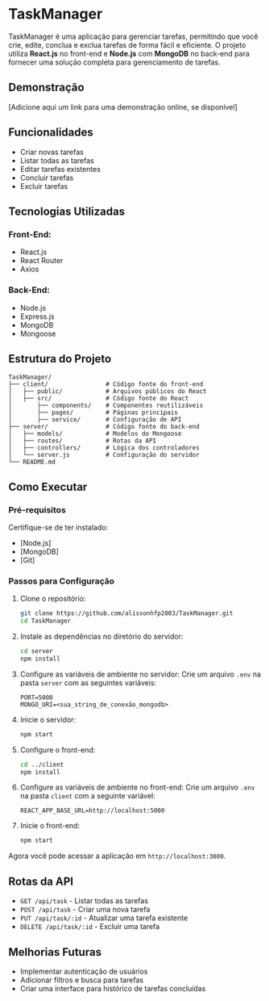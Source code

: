 # TaskManager

TaskManager é uma aplicação para gerenciar tarefas, permitindo que você crie, edite, conclua e exclua tarefas de forma fácil e eficiente. O projeto utiliza **React.js** no front-end e **Node.js** com **MongoDB** no back-end para fornecer uma solução completa para gerenciamento de tarefas.

## Demonstração

[Adicione aqui um link para uma demonstração online, se disponível]

## Funcionalidades

- Criar novas tarefas
- Listar todas as tarefas
- Editar tarefas existentes
- Concluir tarefas
- Excluir tarefas

## Tecnologias Utilizadas

### Front-End:
- React.js
- React Router
- Axios

### Back-End:
- Node.js
- Express.js
- MongoDB
- Mongoose

## Estrutura do Projeto

```
TaskManager/
├── client/                # Código fonte do front-end
│   ├── public/            # Arquivos públicos do React
│   ├── src/               # Código fonte do React
│       ├── components/    # Componentes reutilizáveis
│       ├── pages/         # Páginas principais
│       ├── service/       # Configuração de API
├── server/                # Código fonte do back-end
│   ├── models/            # Modelos do Mongoose
│   ├── routes/            # Rotas da API
│   ├── controllers/       # Lógica dos controladores
│   └── server.js          # Configuração do servidor
└── README.md
```

## Como Executar

### Pré-requisitos
Certifique-se de ter instalado:
- [Node.js]
- [MongoDB]
- [Git]

### Passos para Configuração

1. Clone o repositório:
   ```bash
   git clone https://github.com/alissonhfp2003/TaskManager.git
   cd TaskManager
   ```

2. Instale as dependências no diretório do servidor:
   ```bash
   cd server
   npm install
   ```

3. Configure as variáveis de ambiente no servidor:
   Crie um arquivo `.env` na pasta `server` com as seguintes variáveis:
   ```env
   PORT=5000
   MONGO_URI=<sua_string_de_conexão_mongodb>
   ````

4. Inicie o servidor:
   ```bash
   npm start
   ```

5. Configure o front-end:
   ```bash
   cd ../client
   npm install
   ```

6. Configure as variáveis de ambiente no front-end:
   Crie um arquivo `.env` na pasta `client` com a seguinte variável:
   ```env
   REACT_APP_BASE_URL=http://localhost:5000
   ```

7. Inicie o front-end:
   ```bash
   npm start
   ```

Agora você pode acessar a aplicação em `http://localhost:3000`.

## Rotas da API

- `GET /api/task` - Listar todas as tarefas
- `POST /api/task` - Criar uma nova tarefa
- `PUT /api/task/:id` - Atualizar uma tarefa existente
- `DELETE /api/task/:id` - Excluir uma tarefa

## Melhorias Futuras

- Implementar autenticação de usuários
- Adicionar filtros e busca para tarefas
- Criar uma interface para histórico de tarefas concluídas



